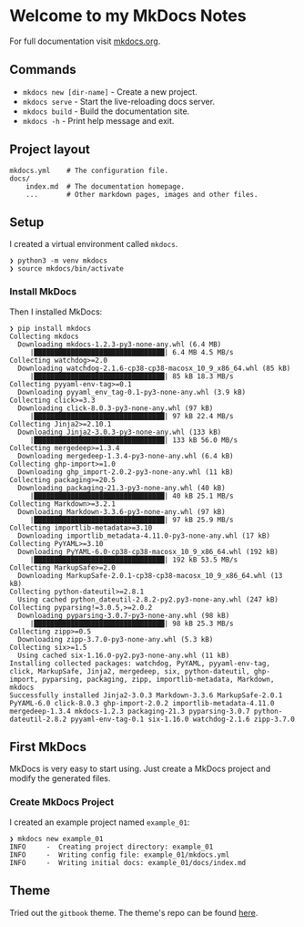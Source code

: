 # Welcome to my MkDocs Notes

For full documentation visit [mkdocs.org](https://www.mkdocs.org).

## Commands

* `mkdocs new [dir-name]` - Create a new project.
* `mkdocs serve` - Start the live-reloading docs server.
* `mkdocs build` - Build the documentation site.
* `mkdocs -h` - Print help message and exit.

## Project layout

    mkdocs.yml    # The configuration file.
    docs/
        index.md  # The documentation homepage.
        ...       # Other markdown pages, images and other files.

## Setup

I created a virtual environment called `mkdocs`.

```shell
❯ python3 -m venv mkdocs
❯ source mkdocs/bin/activate
```

### Install MkDocs

Then I installed MkDocs:

```shell
❯ pip install mkdocs
Collecting mkdocs
  Downloading mkdocs-1.2.3-py3-none-any.whl (6.4 MB)
     |████████████████████████████████| 6.4 MB 4.5 MB/s
Collecting watchdog>=2.0
  Downloading watchdog-2.1.6-cp38-cp38-macosx_10_9_x86_64.whl (85 kB)
     |████████████████████████████████| 85 kB 18.3 MB/s
Collecting pyyaml-env-tag>=0.1
  Downloading pyyaml_env_tag-0.1-py3-none-any.whl (3.9 kB)
Collecting click>=3.3
  Downloading click-8.0.3-py3-none-any.whl (97 kB)
     |████████████████████████████████| 97 kB 22.4 MB/s
Collecting Jinja2>=2.10.1
  Downloading Jinja2-3.0.3-py3-none-any.whl (133 kB)
     |████████████████████████████████| 133 kB 56.0 MB/s
Collecting mergedeep>=1.3.4
  Downloading mergedeep-1.3.4-py3-none-any.whl (6.4 kB)
Collecting ghp-import>=1.0
  Downloading ghp_import-2.0.2-py3-none-any.whl (11 kB)
Collecting packaging>=20.5
  Downloading packaging-21.3-py3-none-any.whl (40 kB)
     |████████████████████████████████| 40 kB 25.1 MB/s
Collecting Markdown>=3.2.1
  Downloading Markdown-3.3.6-py3-none-any.whl (97 kB)
     |████████████████████████████████| 97 kB 25.9 MB/s
Collecting importlib-metadata>=3.10
  Downloading importlib_metadata-4.11.0-py3-none-any.whl (17 kB)
Collecting PyYAML>=3.10
  Downloading PyYAML-6.0-cp38-cp38-macosx_10_9_x86_64.whl (192 kB)
     |████████████████████████████████| 192 kB 53.5 MB/s
Collecting MarkupSafe>=2.0
  Downloading MarkupSafe-2.0.1-cp38-cp38-macosx_10_9_x86_64.whl (13 kB)
Collecting python-dateutil>=2.8.1
  Using cached python_dateutil-2.8.2-py2.py3-none-any.whl (247 kB)
Collecting pyparsing!=3.0.5,>=2.0.2
  Downloading pyparsing-3.0.7-py3-none-any.whl (98 kB)
     |████████████████████████████████| 98 kB 25.3 MB/s
Collecting zipp>=0.5
  Downloading zipp-3.7.0-py3-none-any.whl (5.3 kB)
Collecting six>=1.5
  Using cached six-1.16.0-py2.py3-none-any.whl (11 kB)
Installing collected packages: watchdog, PyYAML, pyyaml-env-tag, click, MarkupSafe, Jinja2, mergedeep, six, python-dateutil, ghp-import, pyparsing, packaging, zipp, importlib-metadata, Markdown, mkdocs
Successfully installed Jinja2-3.0.3 Markdown-3.3.6 MarkupSafe-2.0.1 PyYAML-6.0 click-8.0.3 ghp-import-2.0.2 importlib-metadata-4.11.0 mergedeep-1.3.4 mkdocs-1.2.3 packaging-21.3 pyparsing-3.0.7 python-dateutil-2.8.2 pyyaml-env-tag-0.1 six-1.16.0 watchdog-2.1.6 zipp-3.7.0
```

## First MkDocs

MkDocs is very easy to start using. Just create a MkDocs project and modify the generated files.

### Create MkDocs Project

I created an example project named `example_01`:

```shell
❯ mkdocs new example_01
INFO     -  Creating project directory: example_01
INFO     -  Writing config file: example_01/mkdocs.yml
INFO     -  Writing initial docs: example_01/docs/index.md
```


## Theme

Tried out the `gitbook` theme. The theme's repo can be found [here](https://gitlab.com/lramage/mkdocs-gitbook-theme).

